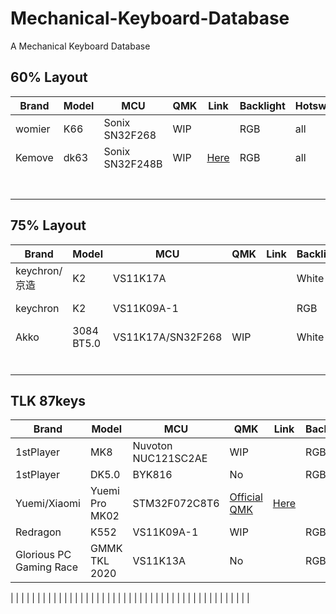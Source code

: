 # Mechanical-Keyboard-Database

A Mechanical Keyboard Database



## 60% Layout

| Brand  | Model | MCU             | QMK  | Link                                                         | Backlight | Hotswap | Wireless |
| ------ | ----- | --------------- | ---- | ------------------------------------------------------------ | --------- | ------- | -------- |
| womier | K66   | Sonix SN32F268  | WIP  |                                                              | RGB       | all     | No       |
| Kemove | dk63  | Sonix SN32F248B | WIP  | [Here](https://github.com/qmk/qmk_firmware/tree/master/keyboards/xiaomi/mk02) | RGB       | all     | Yes      |
|        |       |                 |      |                                                              |           |         |          |
|        |       |                 |      |                                                              |           |         |          |
|        |       |                 |      |                                                              |           |         |          |
|        |       |                 |      |                                                              |           |         |          |
|        |       |                 |      |                                                              |           |         |          |
|        |       |                 |      |                                                              |           |         |          |
|        |       |                 |      |                                                              |           |         |          |

## 75% Layout

| Brand         | Model      | MCU               | QMK  | Link | Backlight | Hotswap | Wireless      |
| ------------- | ---------- | ----------------- | ---- | ---- | --------- | ------- | ------------- |
| keychron/京造 | K2         | VS11K17A          |      |      | White     | No      | Bluetooth 5.1 |
| keychron      | K2         | VS11K09A-1        |      |      | RGB       | No      | Bluetooth 5.1 |
| Akko          | 3084 BT5.0 | VS11K17A/SN32F268 | WIP  |      | White     | No      | Bluetooth 5.0 |
|               |            |                   |      |      |           |         |               |
|               |            |                   |      |      |           |         |               |
|               |            |                   |      |      |           |         |               |
|               |            |                   |      |      |           |         |               |
|               |            |                   |      |      |           |         |               |
|               |            |                   |      |      |           |         |               |

## TLK 87keys

| Brand        | Model          | MCU                 | QMK                                                  | Link                                                         | Backlight | Hotswap | Wireless |
| ------------ | -------------- | ------------------- | ---------------------------------------------------- | ------------------------------------------------------------ | --------- | ------- | -------- |
| 1stPlayer    | MK8            | Nuvoton NUC121SC2AE | WIP                                                  |                                                              | RGB       | 13key   | No       |
| 1stPlayer    | DK5.0          | BYK816              | No                                                   |                                                              | RGB       | No      | No       |
| Yuemi/Xiaomi | Yuemi Pro MK02 | STM32F072C8T6       | [Official QMK](https://github.com/qmk/qmk_firmware/) | [Here](https://github.com/qmk/qmk_firmware/tree/master/keyboards/xiaomi/mk02) |           |         |          |
| Redragon     | K552           | VS11K09A-1          | WIP                                                  |                                                              | RGB       | Yes     | No       |
| Glorious PC Gaming Race | GMMK TKL 2020  | VS11K13A            | No                                                   |                                                              | RGB       | Yes     | No       |

|              |                |                     |                                                      |                                                              |           |         |          |
|              |                |                     |                                                      |                                                              |           |         |          |
|              |                |                     |                                                      |                                                              |           |         |          |
|              |                |                     |                                                      |                                                              |           |         |          |
|              |                |                     |                                                      |                                                              |           |         |          |

